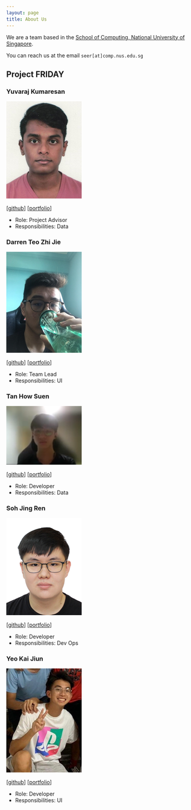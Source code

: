 ```yaml
---
layout: page
title: About Us
---
```


We are a team based in the [School of Computing, National University of Singapore](http://www.comp.nus.edu.sg).

You can reach us at the email `seer[at]comp.nus.edu.sg`

## Project FRIDAY

### Yuvaraj Kumaresan

<img src="images/yuvaraj0702.png" width="200px">

[[github](https://github.com/Yuvaraj0702)]
[[portfolio](team/yuvaraj0702.md)]

* Role: Project Advisor
* Responsibilities: Data

### Darren Teo Zhi Jie

<img src="images/darrtzj.png" width="200px">

[[github](http://github.com/darrtzj)]
[[portfolio](team/johndoe.md)]

* Role: Team Lead
* Responsibilities: UI

### Tan How Suen

<img src="images/howsuen.png" width="200px">

[[github](http://github.com/HowSuen)] 
[[portfolio](team/howsuen.md)] 

* Role: Developer
* Responsibilities: Data

### Soh Jing Ren

<img src="images/jorrdansoh.png" width="200px">

[[github](http://github.com/jorrdansoh)]
[[portfolio](team/jorrdansoh.md)]

* Role: Developer
* Responsibilities: Dev Ops

### Yeo Kai Jiun

<img src="images/kaij77.png" width="200px">

[[github](http://github.com/kaij77)]
[[portfolio](team/kaijiun.md)]

* Role: Developer
* Responsibilities: UI

